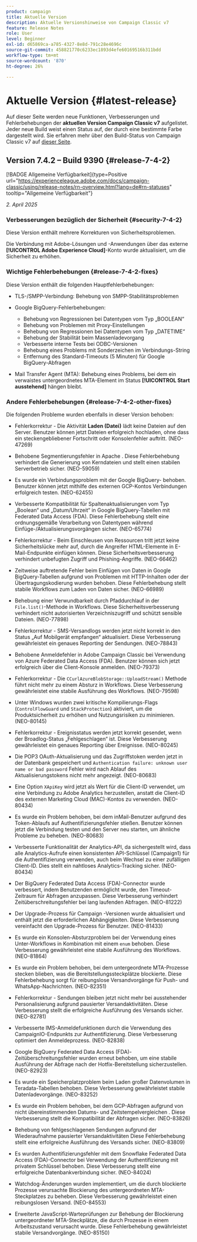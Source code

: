 ```yaml
---
product: campaign
title: Aktuelle Version
description: Aktuelle Versionshinweise von Campaign Classic v7
feature: Release Notes
role: User
level: Beginner
exl-id: d65869ca-a785-4327-8e8d-791c28e4696c
source-git-commit: 458821770c6233ec1893d4efe60169516b311bdd
workflow-type: tm+mt
source-wordcount: '870'
ht-degree: 26%

---
```


# Aktuelle Version {#latest-release}

Auf dieser Seite werden neue Funktionen, Verbesserungen und Fehlerbehebungen der **aktuellen Version Campaign Classic v7** aufgelistet. Jeder neue Build weist einen Status auf, der durch eine bestimmte Farbe dargestellt wird. Sie erfahren mehr über den Build-Status von Campaign Classic v7 auf [dieser Seite](rn-overview.md).

## Version 7.4.2 – Build 9390 {#release-7-4-2}

[!BADGE Allgemeine Verfügbarkeit]{type=Positive url="https://experienceleague.adobe.com/docs/campaign-classic/using/release-notes/rn-overview.html?lang=de#rn-statuses" tooltip="Allgemeine Verfügbarkeit"}

_2. April 2025_

<!--
### Compatibility updates {#comp-7-4-2}

This release comes with the following compatibility updates:

* JQuery library update: fixes multiple UI issues (reports, web apps)
* PostgreSQL 15 and 16

-->

### Verbesserungen bezüglich der Sicherheit {#security-7-4-2}

Diese Version enthält mehrere Korrekturen von Sicherheitsproblemen.

Die Verbindung mit Adobe-Lösungen und -Anwendungen über das externe **[!UICONTROL Adobe Experience Cloud]**-Konto wurde aktualisiert, um die Sicherheit zu erhöhen.

### Wichtige Fehlerbehebungen {#release-7-4-2-fixes}

Diese Version enthält die folgenden Hauptfehlerbehebungen:

* TLS-/SMPP-Verbindung: Behebung von SMPP-Stabilitätsproblemen

* Google BigQuery-Fehlerbehebungen:

   * Behebung von Regressionen bei Datentypen vom Typ „BOOLEAN“
   * Behebung von Problemen mit Proxy-Einstellungen
   * Behebung von Regressionen bei Datentypen vom Typ „DATETIME“
   * Behebung der Stabilität beim Massenladevorgang
   * Verbesserte interne Tests bei ODBC-Versionen
   * Behebung eines Problems mit Sonderzeichen im Verbindungs-String
   * Entfernung des Standard-Timeouts (5 Minuten) für Google BigQuery-Abfragen

* Mail Transfer Agent (MTA): Behebung eines Problems, bei dem ein verwaistes untergeordnetes MTA-Element im Status **[!UICONTROL Start ausstehend]** hängen bleibt.


### Andere Fehlerbehebungen {#release-7-4-2-other-fixes}

Die folgenden Probleme wurden ebenfalls in dieser Version behoben:

* Fehlerkorrektur - Die Aktivität **Laden (Datei)** lädt keine Dateien auf den Server<!--after an upgrade to version 8.3.8-->. Benutzer können jetzt Dateien erfolgreich hochladen, ohne dass ein steckengebliebener Fortschritt oder Konsolenfehler auftritt. (NEO-47269)

* Behobene Segmentierungsfehler in Apache <!--following an upgrade to Adobe Campaign Classic 7.2.2 build 9349-->. Diese Fehlerbehebung verhindert die Generierung von Kerndateien und stellt einen stabilen Serverbetrieb sicher. (NEO-59059)

* Es wurde ein Verbindungsproblem mit der Google BigQuery-<!--after upgrading to version 7.3.3 build 9359--> behoben. Benutzer können jetzt mithilfe des externen GCP-Kontos Verbindungen erfolgreich testen. (NEO-62455)

* Verbesserte Kompatibilität für Spaltenaktualisierungen vom Typ „Boolean“ und „Datum/Uhrzeit“ in Google BigQuery-Tabellen mit Federated Data Access (FDA). Diese Fehlerbehebung stellt eine ordnungsgemäße Verarbeitung von Datentypen während Einfüge-/Aktualisierungsvorgängen sicher. (NEO-65774)

* Fehlerkorrektur - Beim Einschleusen von Ressourcen tritt jetzt keine Sicherheitslücke mehr auf, durch die Angreifer HTML-Elemente in E-Mail-Endpunkte einfügen können. Diese Sicherheitsverbesserung verhindert unbefugten Zugriff und Phishing-Angriffe. (NEO-66462)

* Zeitweise auftretende Fehler beim Einfügen von Daten in Google BigQuery-Tabellen aufgrund von Problemen mit HTTP-Inhalten oder der Übertragungskodierung wurden behoben. Diese Fehlerbehebung stellt stabile Workflows zum Laden von Daten sicher. (NEO-66989)

* Behebung einer Verwundbarkeit durch Pfaddurchlauf in der `File.list()`-Methode in Workflows. Diese Sicherheitsverbesserung verhindert nicht autorisierten Verzeichniszugriff und schützt sensible Dateien. (NEO-77898)

* Fehlerkorrektur - SMS-Versandlogs werden jetzt nicht korrekt in den Status „Auf Mobilgerät empfangen“ aktualisiert. Diese Verbesserung gewährleistet ein genaues Reporting der Sendungen. (NEO-78843)

* Behobene Anmeldefehler in Adobe Campaign Classic bei Verwendung von Azure Federated Data Access (FDA). Benutzer können sich jetzt erfolgreich über die Client-Konsole anmelden. (NEO-79373)

* Fehlerkorrektur - Die `CCurlAzureBlobStorage::UploadStream()` Methode führt nicht mehr zu einem Absturz in Workflows. Diese Verbesserung gewährleistet eine stabile Ausführung des Workflows. (NEO-79598)

* Unter Windows wurden zwei kritische Kompilierungs-Flags (`ControlFlowGuard` und `StackProtection`) aktiviert, um die Produktsicherheit zu erhöhen und Nutzungsrisiken zu minimieren. (NEO-80145)

* Fehlerkorrektur - Ereignisstatus werden jetzt korrekt gesendet, wenn der Broadlog-Status „Fehlgeschlagen“ ist. Diese Verbesserung gewährleistet ein genaues Reporting über Ereignisse. (NEO-80245)

* Die POP3 OAuth-Aktualisierung und das Zugriffstoken werden jetzt in der Datenbank gespeichert und `Authentication failure: unknown user name or bad password` Fehler wird nach Ablauf des Aktualisierungstokens nicht mehr angezeigt. (NEO-80683)

* Eine Option `XApiKey` wird jetzt als Wert für die Client-ID verwendet, um eine Verbindung zu Adobe Analytics herzustellen, anstatt die Client-ID des externen Marketing Cloud (MAC)-Kontos zu verwenden. (NEO-80434)

* Es wurde ein Problem behoben, bei dem inMail-Benutzer aufgrund des Token-Ablaufs auf Authentifizierungsfehler stießen. Benutzer können jetzt die Verbindung testen und den Server neu starten, um ähnliche Probleme zu beheben. (NEO-80683)

* Verbesserte Funktionalität der Analytics-API, da sichergestellt wird, dass alle Analytics-Aufrufe einen konsistenten API-Schlüssel (Campaign1) für die Authentifizierung verwenden, auch beim Wechsel zu einer zufälligen Client-ID. Dies stellt ein nahtloses Analytics-Tracking sicher. (NEO-80434)

* Der BigQuery Federated Data Access (FDA)-Connector wurde verbessert, indem Benutzenden ermöglicht wurde, den Timeout-Zeitraum für Abfragen anzupassen. Diese Verbesserung verhindert Zeitüberschreitungsfehler bei lang laufenden Abfragen. (NEO-81222)

* Der Upgrade-Prozess für Campaign <!--7.4.1-->-Versionen wurde aktualisiert und enthält jetzt die erforderlichen Abhängigkeiten. Diese Verbesserung vereinfacht den Upgrade-Prozess für Benutzer. (NEO-81433)

* Es wurde ein Konsolen-Absturzproblem bei der Verwendung eines Unter-Workflows in Kombination mit einem `enum` behoben. Diese Verbesserung gewährleistet eine stabile Ausführung des Workflows. (NEO-81864)

* Es wurde ein Problem behoben, bei dem untergeordnete MTA-Prozesse stecken blieben, was die Bereitstellungssteckplätze blockierte. Diese Fehlerbehebung sorgt für reibungslose Versandvorgänge für Push- und WhatsApp-Nachrichten. (NEO-82351)

* Fehlerkorrektur - Sendungen bleiben jetzt nicht mehr bei ausstehender Personalisierung aufgrund pausierter Versandaktivitäten. Diese Verbesserung stellt die erfolgreiche Ausführung des Versands sicher. (NEO-82781)

* Verbesserte IMS-Anmeldefunktionen durch die Verwendung des CampaignIO-Endpunkts zur Authentifizierung. Diese Verbesserung optimiert den Anmeldeprozess. (NEO-82838)

* Google BigQuery Federated Data Access (FDA)-Zeitüberschreitungsfehler wurden erneut behoben, um eine stabile Ausführung der Abfrage nach der Hotfix-Bereitstellung sicherzustellen. (NEO-82923)

* Es wurde ein Speicherplatzproblem beim Laden großer Datenvolumen in Teradata-Tabellen behoben. Diese Verbesserung gewährleistet stabile Datenladevorgänge. (NEO-83252)

* Es wurde ein Problem behoben, bei dem GCP-Abfragen aufgrund von nicht übereinstimmenden Datums- und Zeitstempelvergleichen <!--after upgrading to version 9383-->. Diese Verbesserung stellt die Kompatibilität der Abfragen sicher. (NEO-83826)

* Behebung von fehlgeschlagenen Sendungen aufgrund der Wiederaufnahme pausierter Versandaktivitäten Diese Fehlerbehebung stellt eine erfolgreiche Ausführung des Versands sicher. (NEO-83809)

* Es wurden Authentifizierungsfehler mit dem Snowflake Federated Data Access (FDA)-Connector bei Verwendung der Authentifizierung mit privatem Schlüssel behoben. Diese Verbesserung stellt eine erfolgreiche Datenbankverbindung sicher. (NEO-84024)

* Watchdog-Änderungen wurden implementiert, um die durch blockierte Prozesse verursachte Blockierung des untergeordneten MTA-Steckplatzes zu beheben. Diese Verbesserung gewährleistet einen reibungslosen Versand. (NEO-84553)

* Erweiterte JavaScript-Warteprüfungen zur Behebung der Blockierung untergeordneter MTA-Steckplätze, die durch Prozesse in einem Arbeitszustand verursacht wurde. Diese Fehlerbehebung gewährleistet stabile Versandvorgänge. (NEO-85150)

